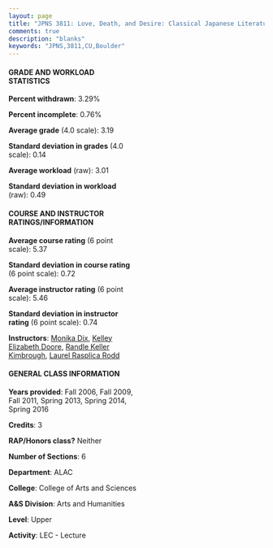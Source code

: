 ```yaml
---
layout: page
title: "JPNS 3811: Love, Death, and Desire: Classical Japanese Literature in Translation Statistics"
comments: true
description: "blanks"
keywords: "JPNS,3811,CU,Boulder"
---
```

<head>
<script src="https://ajax.googleapis.com/ajax/libs/jquery/2.1.3/jquery.min.js"></script>
<script src="https://dl.dropboxusercontent.com/s/pc42nxpaw1ea4o9/highcharts.js?dl=0"></script>
<!-- <script src="../assets/js/highcharts.js"></script> -->
<style type="text/css">@font-face {
	font-family: "Bebas Neue";
	src: url(https://www.filehosting.org/file/details/544349/BebasNeue Regular.otf) format("opentype");
	}
	h1.Bebas { 
		font-family: "Bebas Neue", Verdana, Tahoma;
	}
</style>
</head>
<body>
	<div id="container" style="float: right; width: 45%; height: 88%; margin-left: 2.5%; margin-right: 2.5%;"></div>
	<script language="JavaScript">
		$(document).ready(function() {
		var chart = {type: 'column'};
		var title = {text: 'Grade Distribution'};
		var xAxis = {categories: ['A','B','C','D','F'],crosshair: true};
		var yAxis = {min: 0,title: {text: 'Percentage'}};
		var tooltip = {headerFormat: '<center><b><span style="font-size:20px">{point.key}</span></b></center>',
		               pointFormat: '<td style="padding:0"><b>{point.y:.1f}%</b></td>',
		               footerFormat: '</table>',shared: true,useHTML: true};
		var plotOptions = {column: {pointPadding: 0.0,borderWidth: 0}};  
		var credits = {enabled: false};var series= [{name: 'Percent',data: [42.4,46.06,7.44,0.79,3.3,]}];
		var json = {};
		json.chart = chart;
		json.title = title;
		json.tooltip = tooltip;
		json.xAxis = xAxis;
		json.yAxis = yAxis;  
		json.series = series;
		json.plotOptions = plotOptions;  
		json.credits = credits;
		$('#container').highcharts(json);
	});
	</script>
</body>
			   
#### GRADE AND WORKLOAD STATISTICS

**Percent withdrawn**: 3.29%

**Percent incomplete**: 0.76%

**Average grade** (4.0 scale): 3.19

**Standard deviation in grades** (4.0 scale): 0.14

**Average workload** (raw): 3.01

**Standard deviation in workload** (raw): 0.49

#### COURSE AND INSTRUCTOR RATINGS/INFORMATION

**Average course rating** (6 point scale): 5.37

**Standard deviation in course rating** (6 point scale): 0.72

**Average instructor rating** (6 point scale): 5.46

**Standard deviation in instructor rating** (6 point scale): 0.74

**Instructors**: <a href='../../instructors/Monika_Dix'>Monika Dix</a>, <a href='../../instructors/Kelley_Elizabeth_Doore'>Kelley Elizabeth Doore</a>, <a href='../../instructors/Randle_Keller_Kimbrough'>Randle Keller Kimbrough</a>, <a href='../../instructors/Laurel_Rasplica_Rodd'>Laurel Rasplica Rodd</a>

#### GENERAL CLASS INFORMATION

**Years provided**: Fall 2006, Fall 2009, Fall 2011, Spring 2013, Spring 2014, Spring 2016

**Credits**: 3

**RAP/Honors class?** Neither

**Number of Sections**: 6

**Department**: ALAC

**College**: College of Arts and Sciences

**A&S Division**: Arts and Humanities

**Level**: Upper

**Activity**: LEC - Lecture
